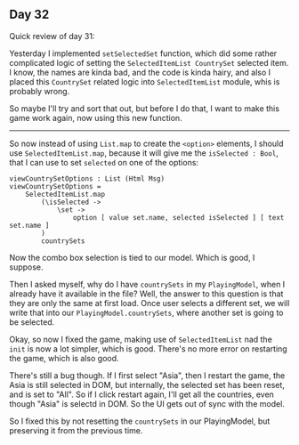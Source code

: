 ## Day 32

Quick review of day 31:

Yesterday I implemented `setSelectedSet` function, which did some rather complicated logic of setting the `SelectedItemList CountrySet` selected item. I know, the names are kinda bad, and the code is kinda hairy, and also I placed this `CountrySet` related logic into `SelectedItemList` module, whis is probably wrong.

So maybe I'll try and sort that out, but before I do that, I want to make this game work again, now using this new function.

---

So now instead of using `List.map` to create the `<option>` elements, I should use `SelectedItemList.map`, because it will give me the `isSelected : Bool`, that I can use to set `selected` on one of the options:

```
viewCountrySetOptions : List (Html Msg)
viewCountrySetOptions =
    SelectedItemList.map
        (\isSelected ->
            \set ->
                option [ value set.name, selected isSelected ] [ text set.name ]
        )
        countrySets
```

Now the combo box selection is tied to our model. Which is good, I suppose.

Then I asked myself, why do I have `countrySets` in my `PlayingModel`, when I already have it available in the file? Well, the answer to this question is that they are only the same at first load. Once user selects a different set, we will write that into our `PlayingModel.countrySets`, where another set is going to be selected.

Okay, so now I fixed the game, making use of `SelectedItemList` nad the `init` is now a lot simpler, which is good. There's no more error on restarting the game, which is also good.

There's still a bug though. If I first select "Asia", then I restart the game, the Asia is still selected in DOM, but internally, the selected set has been reset, and is set to "All". So if I click restart again, I'll get all the countries, even though "Asia" is selectd in DOM. So the UI gets out of sync with the model.

So I fixed this by not resetting the `countrySets` in our PlayingModel, but preserving it from the previous time. 